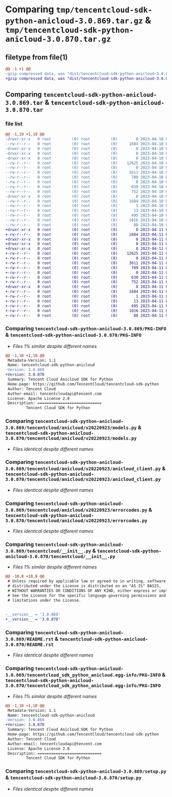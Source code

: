 # Comparing `tmp/tencentcloud-sdk-python-anicloud-3.0.869.tar.gz` & `tmp/tencentcloud-sdk-python-anicloud-3.0.870.tar.gz`

## filetype from file(1)

```diff
@@ -1 +1 @@
-gzip compressed data, was "dist/tencentcloud-sdk-python-anicloud-3.0.869.tar", last modified: Mon Apr 10 02:53:44 2023, max compression
+gzip compressed data, was "dist/tencentcloud-sdk-python-anicloud-3.0.870.tar", last modified: Tue Apr 11 03:19:13 2023, max compression
```

## Comparing `tencentcloud-sdk-python-anicloud-3.0.869.tar` & `tencentcloud-sdk-python-anicloud-3.0.870.tar`

### file list

```diff
@@ -1,19 +1,19 @@
-drwxr-xr-x   0 root         (0) root         (0)        0 2023-04-10 02:53:44.000000 tencentcloud-sdk-python-anicloud-3.0.869/
--rw-r--r--   0 root         (0) root         (0)     1684 2023-04-10 02:53:44.000000 tencentcloud-sdk-python-anicloud-3.0.869/PKG-INFO
-drwxr-xr-x   0 root         (0) root         (0)        0 2023-04-10 02:53:44.000000 tencentcloud-sdk-python-anicloud-3.0.869/tencentcloud/
-drwxr-xr-x   0 root         (0) root         (0)        0 2023-04-10 02:53:44.000000 tencentcloud-sdk-python-anicloud-3.0.869/tencentcloud/anicloud/
-drwxr-xr-x   0 root         (0) root         (0)        0 2023-04-10 02:53:44.000000 tencentcloud-sdk-python-anicloud-3.0.869/tencentcloud/anicloud/v20220923/
--rw-r--r--   0 root         (0) root         (0)    12625 2023-04-10 02:53:44.000000 tencentcloud-sdk-python-anicloud-3.0.869/tencentcloud/anicloud/v20220923/models.py
--rw-r--r--   0 root         (0) root         (0)        0 2023-04-10 02:53:44.000000 tencentcloud-sdk-python-anicloud-3.0.869/tencentcloud/anicloud/v20220923/__init__.py
--rw-r--r--   0 root         (0) root         (0)     3611 2023-04-10 02:53:44.000000 tencentcloud-sdk-python-anicloud-3.0.869/tencentcloud/anicloud/v20220923/anicloud_client.py
--rw-r--r--   0 root         (0) root         (0)      709 2023-04-10 02:53:44.000000 tencentcloud-sdk-python-anicloud-3.0.869/tencentcloud/anicloud/v20220923/errorcodes.py
--rw-r--r--   0 root         (0) root         (0)        0 2023-04-10 02:53:44.000000 tencentcloud-sdk-python-anicloud-3.0.869/tencentcloud/anicloud/__init__.py
--rw-r--r--   0 root         (0) root         (0)      630 2023-04-10 02:53:44.000000 tencentcloud-sdk-python-anicloud-3.0.869/tencentcloud/__init__.py
--rw-r--r--   0 root         (0) root         (0)      752 2023-04-10 02:53:44.000000 tencentcloud-sdk-python-anicloud-3.0.869/README.rst
-drwxr-xr-x   0 root         (0) root         (0)        0 2023-04-10 02:53:44.000000 tencentcloud-sdk-python-anicloud-3.0.869/tencentcloud_sdk_python_anicloud.egg-info/
--rw-r--r--   0 root         (0) root         (0)     1684 2023-04-10 02:53:44.000000 tencentcloud-sdk-python-anicloud-3.0.869/tencentcloud_sdk_python_anicloud.egg-info/PKG-INFO
--rw-r--r--   0 root         (0) root         (0)        1 2023-04-10 02:53:44.000000 tencentcloud-sdk-python-anicloud-3.0.869/tencentcloud_sdk_python_anicloud.egg-info/dependency_links.txt
--rw-r--r--   0 root         (0) root         (0)       13 2023-04-10 02:53:44.000000 tencentcloud-sdk-python-anicloud-3.0.869/tencentcloud_sdk_python_anicloud.egg-info/top_level.txt
--rw-r--r--   0 root         (0) root         (0)      495 2023-04-10 02:53:44.000000 tencentcloud-sdk-python-anicloud-3.0.869/tencentcloud_sdk_python_anicloud.egg-info/SOURCES.txt
--rw-r--r--   0 root         (0) root         (0)     1016 2023-04-10 02:53:44.000000 tencentcloud-sdk-python-anicloud-3.0.869/setup.py
--rw-r--r--   0 root         (0) root         (0)       88 2023-04-10 02:53:44.000000 tencentcloud-sdk-python-anicloud-3.0.869/setup.cfg
+drwxr-xr-x   0 root         (0) root         (0)        0 2023-04-11 03:19:13.000000 tencentcloud-sdk-python-anicloud-3.0.870/
+-rw-r--r--   0 root         (0) root         (0)     1684 2023-04-11 03:19:13.000000 tencentcloud-sdk-python-anicloud-3.0.870/PKG-INFO
+drwxr-xr-x   0 root         (0) root         (0)        0 2023-04-11 03:19:13.000000 tencentcloud-sdk-python-anicloud-3.0.870/tencentcloud/
+drwxr-xr-x   0 root         (0) root         (0)        0 2023-04-11 03:19:13.000000 tencentcloud-sdk-python-anicloud-3.0.870/tencentcloud/anicloud/
+drwxr-xr-x   0 root         (0) root         (0)        0 2023-04-11 03:19:13.000000 tencentcloud-sdk-python-anicloud-3.0.870/tencentcloud/anicloud/v20220923/
+-rw-r--r--   0 root         (0) root         (0)    12625 2023-04-11 03:19:13.000000 tencentcloud-sdk-python-anicloud-3.0.870/tencentcloud/anicloud/v20220923/models.py
+-rw-r--r--   0 root         (0) root         (0)        0 2023-04-11 03:19:13.000000 tencentcloud-sdk-python-anicloud-3.0.870/tencentcloud/anicloud/v20220923/__init__.py
+-rw-r--r--   0 root         (0) root         (0)     3611 2023-04-11 03:19:13.000000 tencentcloud-sdk-python-anicloud-3.0.870/tencentcloud/anicloud/v20220923/anicloud_client.py
+-rw-r--r--   0 root         (0) root         (0)      709 2023-04-11 03:19:13.000000 tencentcloud-sdk-python-anicloud-3.0.870/tencentcloud/anicloud/v20220923/errorcodes.py
+-rw-r--r--   0 root         (0) root         (0)        0 2023-04-11 03:19:13.000000 tencentcloud-sdk-python-anicloud-3.0.870/tencentcloud/anicloud/__init__.py
+-rw-r--r--   0 root         (0) root         (0)      630 2023-04-11 03:19:13.000000 tencentcloud-sdk-python-anicloud-3.0.870/tencentcloud/__init__.py
+-rw-r--r--   0 root         (0) root         (0)      752 2023-04-11 03:19:13.000000 tencentcloud-sdk-python-anicloud-3.0.870/README.rst
+drwxr-xr-x   0 root         (0) root         (0)        0 2023-04-11 03:19:13.000000 tencentcloud-sdk-python-anicloud-3.0.870/tencentcloud_sdk_python_anicloud.egg-info/
+-rw-r--r--   0 root         (0) root         (0)     1684 2023-04-11 03:19:13.000000 tencentcloud-sdk-python-anicloud-3.0.870/tencentcloud_sdk_python_anicloud.egg-info/PKG-INFO
+-rw-r--r--   0 root         (0) root         (0)        1 2023-04-11 03:19:13.000000 tencentcloud-sdk-python-anicloud-3.0.870/tencentcloud_sdk_python_anicloud.egg-info/dependency_links.txt
+-rw-r--r--   0 root         (0) root         (0)       13 2023-04-11 03:19:13.000000 tencentcloud-sdk-python-anicloud-3.0.870/tencentcloud_sdk_python_anicloud.egg-info/top_level.txt
+-rw-r--r--   0 root         (0) root         (0)      495 2023-04-11 03:19:13.000000 tencentcloud-sdk-python-anicloud-3.0.870/tencentcloud_sdk_python_anicloud.egg-info/SOURCES.txt
+-rw-r--r--   0 root         (0) root         (0)     1016 2023-04-11 03:19:13.000000 tencentcloud-sdk-python-anicloud-3.0.870/setup.py
+-rw-r--r--   0 root         (0) root         (0)       88 2023-04-11 03:19:13.000000 tencentcloud-sdk-python-anicloud-3.0.870/setup.cfg
```

### Comparing `tencentcloud-sdk-python-anicloud-3.0.869/PKG-INFO` & `tencentcloud-sdk-python-anicloud-3.0.870/PKG-INFO`

 * *Files 1% similar despite different names*

```diff
@@ -1,10 +1,10 @@
 Metadata-Version: 1.1
 Name: tencentcloud-sdk-python-anicloud
-Version: 3.0.869
+Version: 3.0.870
 Summary: Tencent Cloud Anicloud SDK for Python
 Home-page: https://github.com/TencentCloud/tencentcloud-sdk-python
 Author: Tencent Cloud
 Author-email: tencentcloudapi@tencent.com
 License: Apache License 2.0
 Description: ============================
         Tencent Cloud SDK for Python
```

### Comparing `tencentcloud-sdk-python-anicloud-3.0.869/tencentcloud/anicloud/v20220923/models.py` & `tencentcloud-sdk-python-anicloud-3.0.870/tencentcloud/anicloud/v20220923/models.py`

 * *Files identical despite different names*

### Comparing `tencentcloud-sdk-python-anicloud-3.0.869/tencentcloud/anicloud/v20220923/anicloud_client.py` & `tencentcloud-sdk-python-anicloud-3.0.870/tencentcloud/anicloud/v20220923/anicloud_client.py`

 * *Files identical despite different names*

### Comparing `tencentcloud-sdk-python-anicloud-3.0.869/tencentcloud/anicloud/v20220923/errorcodes.py` & `tencentcloud-sdk-python-anicloud-3.0.870/tencentcloud/anicloud/v20220923/errorcodes.py`

 * *Files identical despite different names*

### Comparing `tencentcloud-sdk-python-anicloud-3.0.869/tencentcloud/__init__.py` & `tencentcloud-sdk-python-anicloud-3.0.870/tencentcloud/__init__.py`

 * *Files 1% similar despite different names*

```diff
@@ -10,8 +10,8 @@
 # Unless required by applicable law or agreed to in writing, software
 # distributed under the License is distributed on an "AS IS" BASIS,
 # WITHOUT WARRANTIES OR CONDITIONS OF ANY KIND, either express or implied.
 # See the License for the specific language governing permissions and
 # limitations under the License.
 
 
-__version__ = '3.0.869'
+__version__ = '3.0.870'
```

### Comparing `tencentcloud-sdk-python-anicloud-3.0.869/README.rst` & `tencentcloud-sdk-python-anicloud-3.0.870/README.rst`

 * *Files identical despite different names*

### Comparing `tencentcloud-sdk-python-anicloud-3.0.869/tencentcloud_sdk_python_anicloud.egg-info/PKG-INFO` & `tencentcloud-sdk-python-anicloud-3.0.870/tencentcloud_sdk_python_anicloud.egg-info/PKG-INFO`

 * *Files 1% similar despite different names*

```diff
@@ -1,10 +1,10 @@
 Metadata-Version: 1.1
 Name: tencentcloud-sdk-python-anicloud
-Version: 3.0.869
+Version: 3.0.870
 Summary: Tencent Cloud Anicloud SDK for Python
 Home-page: https://github.com/TencentCloud/tencentcloud-sdk-python
 Author: Tencent Cloud
 Author-email: tencentcloudapi@tencent.com
 License: Apache License 2.0
 Description: ============================
         Tencent Cloud SDK for Python
```

### Comparing `tencentcloud-sdk-python-anicloud-3.0.869/setup.py` & `tencentcloud-sdk-python-anicloud-3.0.870/setup.py`

 * *Files identical despite different names*

